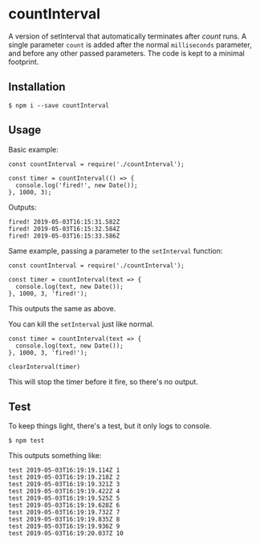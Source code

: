 # countInterval

A version of setInterval that automatically terminates after *count* runs.
A single parameter `count` is added after the normal `milliseconds` parameter,
and before any other passed parameters. The code is kept to a minimal footprint.

## Installation

    $ npm i --save countInterval

## Usage

Basic example:

    const countInterval = require('./countInterval');

    const timer = countInterval(() => {
      console.log('fired!', new Date());
    }, 1000, 3);

Outputs:

    fired! 2019-05-03T16:15:31.582Z
    fired! 2019-05-03T16:15:32.584Z
    fired! 2019-05-03T16:15:33.586Z

Same example, passing a parameter to the `setInterval` function:

    const countInterval = require('./countInterval');

    const timer = countInterval(text => {
      console.log(text, new Date());
    }, 1000, 3, 'fired!');


This outputs the same as above.

You can kill the `setInterval` just like normal.

    const timer = countInterval(text => {
      console.log(text, new Date());
    }, 1000, 3, 'fired!');

    clearInterval(timer)

This will stop the timer before it fire, so there's no output.

## Test

To keep things light, there's a test, but it only logs to console.

    $ npm test

This outputs something like:

    test 2019-05-03T16:19:19.114Z 1
    test 2019-05-03T16:19:19.218Z 2
    test 2019-05-03T16:19:19.321Z 3
    test 2019-05-03T16:19:19.422Z 4
    test 2019-05-03T16:19:19.525Z 5
    test 2019-05-03T16:19:19.628Z 6
    test 2019-05-03T16:19:19.732Z 7
    test 2019-05-03T16:19:19.835Z 8
    test 2019-05-03T16:19:19.936Z 9
    test 2019-05-03T16:19:20.037Z 10

